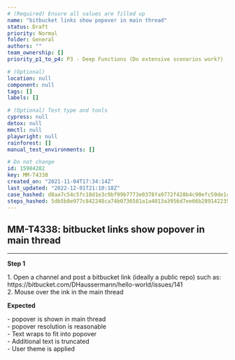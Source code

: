 ```yaml
---
# (Required) Ensure all values are filled up
name: "bitbucket links show popover in main thread"
status: Draft
priority: Normal
folder: General
authors: ""
team_ownership: []
priority_p1_to_p4: P3 - Deep Functions (Do extensive scenarios work?)

# (Optional)
location: null
component: null
tags: []
labels: []

# (Optional) Test type and tools
cypress: null
detox: null
mmctl: null
playwright: null
rainforest: []
manual_test_environments: []

# Do not change
id: 15984282
key: MM-T4338
created_on: "2021-11-04T17:34:14Z"
last_updated: "2022-12-01T21:10:18Z"
case_hashed: d8aa7c54c5fc18d1e3c9bf99b7773e0378fa9772f428b4c90efc59de1cc5636a08a5dbf7c2ceeb8d478ec52217dab67e
steps_hashed: 5db5b8e977c842248ca74b0736581a1a4013a3956d7ee66b2891422359ccf206018aee1b68bb26464019ff2001f15381
---
```


<!-- (Auto-generated) Based on frontmatter's "key" and "name" -->

## MM-T4338: bitbucket links show popover in main thread

---

**Step 1**

1\. Open a channel and post a bitbucket link (ideally a public repo) such as: https\://bitbucket.com/DHaussermann/hello-world/issues/141\
2\. Mouse over the ink in the main thread

**Expected**

\- popover is shown in main thread\
\- popover resolution is reasonable\
\- Text wraps to fit into popover\
\- Additional text is truncated\
\- User theme is applied
